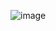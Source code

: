 ![image](https://github.com/BalakumarBalasundaram/DrivingLicense/assets/13875254/d36792c8-4af8-4305-898f-4424863030f8)

